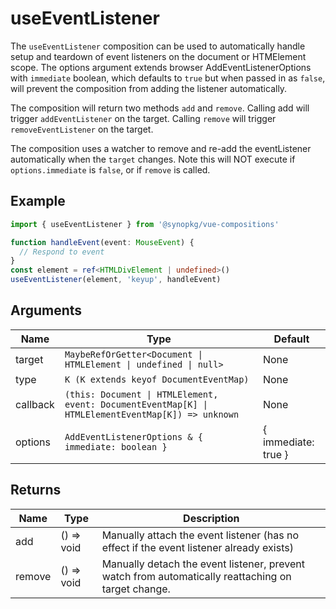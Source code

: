# useEventListener

The `useEventListener` composition can be used to automatically handle setup and teardown of event listeners on the document or HTMElement scope. The options argument extends browser AddEventListenerOptions with `immediate` boolean, which defaults to `true` but when passed in as `false`, will prevent the composition from adding the listener automatically.

The composition will return two methods `add` and `remove`. Calling add will trigger `addEventListener` on the target. Calling `remove` will trigger `removeEventListener` on the target.

The composition uses a watcher to remove and re-add the eventListener automatically when the `target` changes. Note this will NOT execute if `options.immediate` is `false`, or if `remove` is called.

## Example

```typescript
import { useEventListener } from '@synopkg/vue-compositions'

function handleEvent(event: MouseEvent) {
  // Respond to event
}
const element = ref<HTMLDivElement | undefined>()
useEventListener(element, 'keyup', handleEvent)
```

## Arguments

| Name      | Type                                                      | Default   |
|-----------|-----------------------------------------------------------|-----------|
| target    | `MaybeRefOrGetter<Document \| HTMLElement \| undefined \| null>`               | None      |
| type      | `K (K extends keyof DocumentEventMap)`                    | None      |
| callback  | `(this: Document \| HTMLElement, event: DocumentEventMap[K] \| HTMLElementEventMap[K]) => unknown` | None      |
| options   | `AddEventListenerOptions & { immediate: boolean }`        | { immediate: true }      |

## Returns

| Name   | Type        | Description                                       |
|--------|-------------|---------------------------------------------------|
| add    | () => void  | Manually attach the event listener (has no effect if the event listener already exists) |
| remove | () => void  | Manually detach the event listener, prevent watch from automatically reattaching on target change.                |
